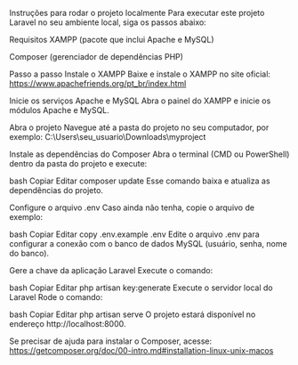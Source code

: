 Instruções para rodar o projeto localmente
Para executar este projeto Laravel no seu ambiente local, siga os passos abaixo:

Requisitos
XAMPP (pacote que inclui Apache e MySQL)

Composer (gerenciador de dependências PHP)

Passo a passo
Instale o XAMPP
Baixe e instale o XAMPP no site oficial:
https://www.apachefriends.org/pt_br/index.html

Inicie os serviços Apache e MySQL
Abra o painel do XAMPP e inicie os módulos Apache e MySQL.

Abra o projeto
Navegue até a pasta do projeto no seu computador, por exemplo:
C:\Users\seu_usuario\Downloads\myproject

Instale as dependências do Composer
Abra o terminal (CMD ou PowerShell) dentro da pasta do projeto e execute:

bash
Copiar
Editar
composer update
Esse comando baixa e atualiza as dependências do projeto.

Configure o arquivo .env
Caso ainda não tenha, copie o arquivo de exemplo:

bash
Copiar
Editar
copy .env.example .env
Edite o arquivo .env para configurar a conexão com o banco de dados MySQL (usuário, senha, nome do banco).

Gere a chave da aplicação Laravel
Execute o comando:

bash
Copiar
Editar
php artisan key:generate
Execute o servidor local do Laravel
Rode o comando:

bash
Copiar
Editar
php artisan serve
O projeto estará disponível no endereço http://localhost:8000.

Se precisar de ajuda para instalar o Composer, acesse:
https://getcomposer.org/doc/00-intro.md#installation-linux-unix-macos